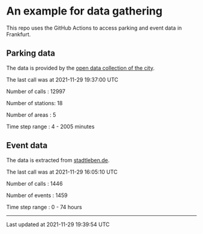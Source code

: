 # An example for data gathering

This repo uses the GitHub Actions to access parking and event data in Frankfurt.

## Parking data
The data is provided by the [open data collection of the city](https://www.offenedaten.frankfurt.de/).

The last call was at 2021-11-29 19:37:00 UTC

Number of calls   : 12997

Number of stations:    18

Number of areas   :     5

Time step range   :     4 -  2005 minutes


## Event data
The data is extracted from [stadtleben.de](https://stadtleben.de/frankfurt/).

The last call was at 2021-11-29 16:05:10 UTC

Number of calls   : 1446

Number of events  : 1459

Time step range   :    0 -   74 hours


----

Last updated at 2021-11-29 19:39:54 UTC

